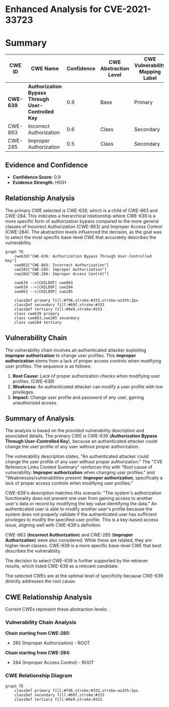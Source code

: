 # Enhanced Analysis for CVE-2021-33723

# Summary
| CWE ID | CWE Name | Confidence | CWE Abstraction Level | CWE Vulnerability Mapping Label | CWE-Vulnerability Mapping Notes |
|---|---|---|---|---|---|
| **CWE-639** | **Authorization Bypass Through User-Controlled Key** | 0.9 | Base | Primary | Allowed |
| CWE-863 | Incorrect Authorization | 0.6 | Class | Secondary | Allowed-with-Review |
| CWE-285 | Improper Authorization | 0.5 | Class | Secondary | Discouraged |

## Evidence and Confidence

*   **Confidence Score:** 0.9
*   **Evidence Strength:** HIGH

## Relationship Analysis
The primary CWE selected is CWE-639, which is a child of CWE-863 and CWE-284. This indicates a hierarchical relationship where CWE-639 is a more specific form of authorization bypass compared to the more general classes of Incorrect Authorization (CWE-863) and Improper Access Control (CWE-284). The abstraction levels influenced the decision, as the goal was to select the most specific base-level CWE that accurately describes the vulnerability.

```mermaid
graph TD
    cwe639["CWE-639: Authorization Bypass Through User-Controlled Key"]
    cwe863["CWE-863: Incorrect Authorization"]
    cwe285["CWE-285: Improper Authorization"]
    cwe284["CWE-284: Improper Access Control"]
    
    cwe639 -->|CHILDOF| cwe863
    cwe639 -->|CHILDOF| cwe284
    cwe863 -->|CHILDOF| cwe285
    
    classDef primary fill:#f96,stroke:#333,stroke-width:2px
    classDef secondary fill:#69f,stroke:#333
    classDef tertiary fill:#9e9,stroke:#333
    class cwe639 primary
    class cwe863,cwe285 secondary
    class cwe284 tertiary
```

## Vulnerability Chain
The vulnerability chain involves an authenticated attacker exploiting **improper authorization** to change user profiles. This **improper authorization** stems from a lack of proper access controls when modifying user profiles. The sequence is as follows:

1.  **Root Cause:** Lack of proper authorization checks when modifying user profiles. (CWE-639)
2.  **Weakness:** An authenticated attacker can modify a user profile with low privileges.
3.  **Impact:** Change user profile and password of any user, gaining unauthorized access.

## Summary of Analysis
The analysis is based on the provided vulnerability description and associated details. The primary CWE is CWE-639 (**Authorization Bypass Through User-Controlled Key**), because an authenticated attacker could change the user profile of any user without proper authorization.

The vulnerability description states, "An authenticated attacker could change the user profile of any user without proper authorization." The "CVE Reference Links Content Summary" reinforces this with "Root cause of vulnerability: **Improper authorization** when changing user profiles." and "Weaknesses/vulnerabilities present: **Improper authorization**, specifically a lack of proper access controls when modifying user profiles."

CWE-639's description matches this scenario: "The system's authorization functionality does not prevent one user from gaining access to another user's data or record by modifying the key value identifying the data." An authenticated user is able to modify another user's profile because the system does not properly validate if the authenticated user has sufficient privileges to modify the specified user profile. This is a key-based access issue, aligning well with CWE-639's definition.

CWE-863 (**Incorrect Authorization**) and CWE-285 (**Improper Authorization**) were also considered. While these are related, they are higher-level classes. CWE-639 is a more specific base-level CWE that best describes the vulnerability.

The decision to select CWE-639 is further supported by the retriever results, which listed CWE-639 as a relevant candidate.

The selected CWEs are at the optimal level of specificity because CWE-639 directly addresses the root cause.


## CWE Relationship Analysis

Current CWEs represent these abstraction levels: .


### Vulnerability Chain Analysis

**Chain starting from CWE-285:**
- 285 (Improper Authorization) - ROOT


**Chain starting from CWE-284:**
- 284 (Improper Access Control) - ROOT



### CWE Relationship Diagram

```mermaid
graph TD
    classDef primary fill:#f96,stroke:#333,stroke-width:2px
    classDef secondary fill:#69f,stroke:#333
    classDef tertiary fill:#9e9,stroke:#333
```
